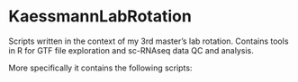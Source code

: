 # KaessmannLabRotation
Scripts written in the context of my 3rd master’s lab rotation. Contains tools in R for GTF file exploration and sc-RNAseq data QC and analysis. 

More specifically it contains the following scripts: 




